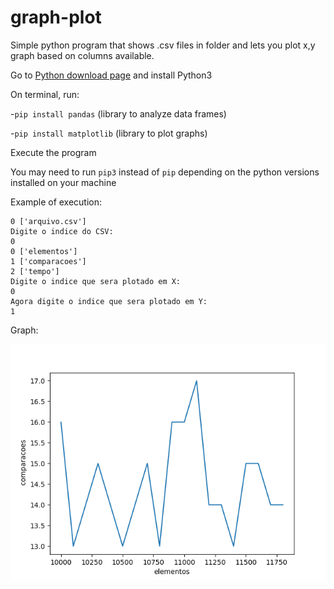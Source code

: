# graph-plot
Simple python program that shows .csv files in folder and lets you plot x,y graph based on columns available.

Go to [Python download page](https://www.python.org/downloads/) and install Python3

On terminal, run:

-`pip install pandas` (library to analyze data frames) 

-`pip install matplotlib` (library to plot graphs)

Execute the program

You may need to run `pip3` instead of `pip` depending on the python versions installed on your machine


Example of execution:

```
0 ['arquivo.csv']
Digite o indice do CSV:
0
0 ['elementos']
1 ['comparacoes']
2 ['tempo']
Digite o indice que sera plotado em X:
0
Agora digite o indice que sera plotado em Y:
1
```

Graph:

![graph](img1.png)
